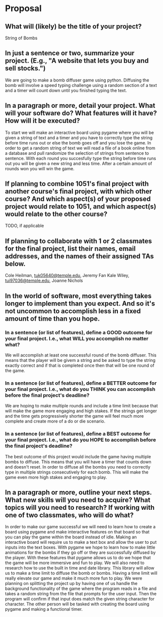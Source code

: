 # Proposal

## What will (likely) be the title of your project?

String of Bombs

## In just a sentence or two, summarize your project. (E.g., "A website that lets you buy and sell stocks.")

We are going to make a bomb diffuser game using python. Diffusing the bomb will involve a speed typing challenge using a random section of a text and a timer will count down
until you finished typing the text.

## In a paragraph or more, detail your project. What will your software do? What features will it have? How will it be executed?

To start we will make an interactive board using pygame where you will be given a string of text and a timer and you have to correctly type the string before time runs out or else the bomb
goes off and you lose the game. In order to get a random string of text we will read a file of a book online from a database and pull randomize the selection of strings from sentence
to sentence. With each round you succesfully type the string before time runs out you will be given a new string and less time. After a certain amount of rounds won you will win the game.

## If planning to combine 1051's final project with another course's final project, with which other course? And which aspect(s) of your proposed project would relate to 1051, and which aspect(s) would relate to the other course?

TODO, if applicable

## If planning to collaborate with 1 or 2 classmates for the final project, list their names, email addresses, and the names of their assigned TAs below.

Cole Heilman, tuk05640@temple.edu, Jeremy Fan
Kale Wiley, tui97036@temple.edu, Joanne Nichols

## In the world of software, most everything takes longer to implement than you expect. And so it's not uncommon to accomplish less in a fixed amount of time than you hope.

### In a sentence (or list of features), define a GOOD outcome for your final project. I.e., what WILL you accomplish no matter what?

We will accomplish at least one successful round of the bomb diffuser. This means that the player will be givem a string and be asked to type the string exactly correct and if that is completed once
then that will be one round of the game.

### In a sentence (or list of features), define a BETTER outcome for your final project. I.e., what do you THINK you can accomplish before the final project's deadline?

We are hoping to make multiple rounds and include a time limit because that will make the game more engaging and high stakes. If the strings get longer and the time gets progressively shorter the game will feel
much more complete and create more of a do or die scenario. 

### In a sentence (or list of features), define a BEST outcome for your final project. I.e., what do you HOPE to accomplish before the final project's deadline?

The best outcome of this project would include the game having multiple bombs to diffuse. This means that you will have a timer that counts down and doesn't reset. In order to diffuse all
the bombs you need to correctly type in multiple strings consecutively for each bomb. This will make the game even more high stakes and engaging to play.

## In a paragraph or more, outline your next steps. What new skills will you need to acquire? What topics will you need to research? If working with one of two classmates, who will do what?

In order to make our game successful we will need to learn how to create a board using pygame and make interactive features on that board so that you can play the game within the board instead
of idle. Making an interactive board will require us to make a text box and allow the user to put inputs into the text boxes. With pygame we hope to learn how to make little animations for 
the bombs if they go off or they are successfully diffused by the player. With these features that pygame allows us to do we hope that the game will be more immersive and fun to play. We will
also need to research how to use the built in time and date library. This library will allow us to make a time limit to diffuse the bomb or bombs. Having a time limit will really elevate our game
and make it much more fun to play. We were planning on splitting the project up by having one of us handle the background functionality of the game where the program reads in a file and takes
a random string from the file that prompts for the user input. Then the program will confirm if that input does match the given string character for character. The other person will be tasked with
creating the board using pygame and making a functional timer.